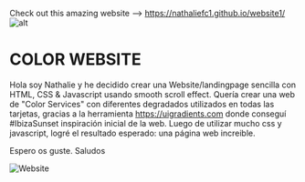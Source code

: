 Check out this amazing website --> https://nathaliefc1.github.io/website1/
![alt](https://media.giphy.com/media/KgFXMWia2yIJ4fL0ON/giphy.gif)

# COLOR WEBSITE
Hola soy Nathalie y he decidido crear una Website/landingpage sencilla con HTML, CSS & Javascript usando smooth scroll effect.
Quería crear una web de "Color Services" con diferentes degradados utilizados en todas las tarjetas, gracias a la herramienta https://uigradients.com donde conseguí #IbizaSunset inspiración inicial de la web. 
Luego de utilizar mucho css y javascript, logré el resultado esperado: una página web increible.

Espero os guste. Saludos

![Website](https://media.giphy.com/media/PmAjqmm4beKervYzFr/giphy.gif)



